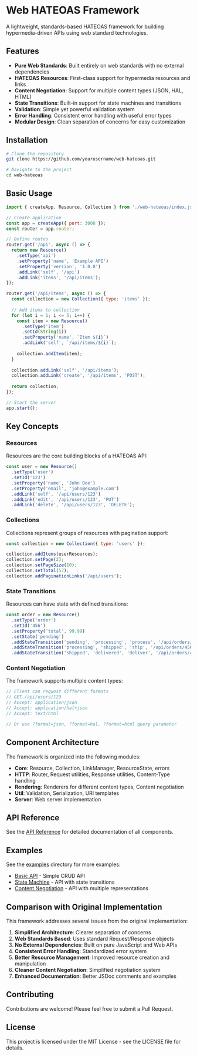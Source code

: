 # Web HATEOAS Framework

A lightweight, standards-based HATEOAS framework for building hypermedia-driven APIs using web standard technologies.

## Features

- **Pure Web Standards**: Built entirely on web standards with no external dependencies
- **HATEOAS Resources**: First-class support for hypermedia resources and links
- **Content Negotiation**: Support for multiple content types (JSON, HAL, HTML)
- **State Transitions**: Built-in support for state machines and transitions
- **Validation**: Simple yet powerful validation system
- **Error Handling**: Consistent error handling with useful error types
- **Modular Design**: Clean separation of concerns for easy customization

## Installation

```bash
# Clone the repository
git clone https://github.com/yourusername/web-hateoas.git

# Navigate to the project
cd web-hateoas
```

## Basic Usage

```javascript
import { createApp, Resource, Collection } from './web-hateoas/index.js';

// Create application
const app = createApp({ port: 3000 });
const router = app.router;

// Define routes
router.get('/api', async () => {
  return new Resource()
    .setType('api')
    .setProperty('name', 'Example API')
    .setProperty('version', '1.0.0')
    .addLink('self', '/api')
    .addLink('items', '/api/items');
});

router.get('/api/items', async () => {
  const collection = new Collection({ type: 'items' });
  
  // Add items to collection
  for (let i = 1; i <= 5; i++) {
    const item = new Resource()
      .setType('item')
      .setId(String(i))
      .setProperty('name', `Item ${i}`)
      .addLink('self', `/api/items/${i}`);
      
    collection.addItem(item);
  }
  
  collection.addLink('self', '/api/items');
  collection.addLink('create', '/api/items', 'POST');
  
  return collection;
});

// Start the server
app.start();
```

## Key Concepts

### Resources

Resources are the core building blocks of a HATEOAS API:

```javascript
const user = new Resource()
  .setType('user')
  .setId('123')
  .setProperty('name', 'John Doe')
  .setProperty('email', 'john@example.com')
  .addLink('self', '/api/users/123')
  .addLink('edit', '/api/users/123', 'PUT')
  .addLink('delete', '/api/users/123', 'DELETE');
```

### Collections

Collections represent groups of resources with pagination support:

```javascript
const collection = new Collection({ type: 'users' });

collection.addItems(userResources);
collection.setPage(2);
collection.setPageSize(10);
collection.setTotal(57);
collection.addPaginationLinks('/api/users');
```

### State Transitions

Resources can have state with defined transitions:

```javascript
const order = new Resource()
  .setType('order')
  .setId('456')
  .setProperty('total', 99.99)
  .setState('pending')
  .addStateTransition('pending', 'processing', 'process', '/api/orders/456/process', 'POST')
  .addStateTransition('processing', 'shipped', 'ship', '/api/orders/456/ship', 'POST')
  .addStateTransition('shipped', 'delivered', 'deliver', '/api/orders/456/deliver', 'POST');
```

### Content Negotiation

The framework supports multiple content types:

```javascript
// Client can request different formats
// GET /api/users/123
// Accept: application/json
// Accept: application/hal+json
// Accept: text/html

// Or use ?format=json, ?format=hal, ?format=html query parameter
```

## Component Architecture

The framework is organized into the following modules:

- **Core**: Resource, Collection, LinkManager, ResourceState, errors
- **HTTP**: Router, Request utilities, Response utilities, Content-Type handling
- **Rendering**: Renderers for different content types, Content negotiation
- **Util**: Validation, Serialization, URI templates
- **Server**: Web server implementation

## API Reference

See the [API Reference](./docs/api-reference.md) for detailed documentation of all components.

## Examples

See the [examples](./examples) directory for more examples:

- [Basic API](./examples/basic-api.js) - Simple CRUD API
- [State Machine](./examples/state-machine.js) - API with state transitions
- [Content Negotiation](./examples/content-negotiation.js) - API with multiple representations

## Comparison with Original Implementation

This framework addresses several issues from the original implementation:

1. **Simplified Architecture**: Clearer separation of concerns
2. **Web Standards Based**: Uses standard Request/Response objects
3. **No External Dependencies**: Built on pure JavaScript and Web APIs
4. **Consistent Error Handling**: Standardized error system
5. **Better Resource Management**: Improved resource creation and manipulation
6. **Cleaner Content Negotiation**: Simplified negotiation system
7. **Enhanced Documentation**: Better JSDoc comments and examples

## Contributing

Contributions are welcome! Please feel free to submit a Pull Request.

## License

This project is licensed under the MIT License - see the LICENSE file for details.